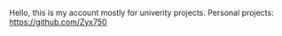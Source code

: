 Hello, this is my account mostly for univerity projects.
Personal projects: https://github.com/Zyx750
